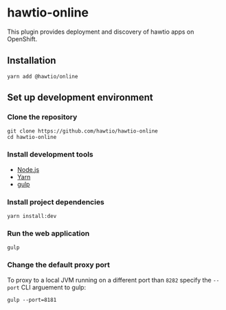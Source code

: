 # hawtio-online

This plugin provides deployment and discovery of hawtio apps on OpenShift.

## Installation

```
yarn add @hawtio/online
```

## Set up development environment

### Clone the repository

```
git clone https://github.com/hawtio/hawtio-online
cd hawtio-online
```

### Install development tools

* [Node.js](http://nodejs.org)
* [Yarn](https://yarnpkg.com)
* [gulp](http://gulpjs.com/)

### Install project dependencies

```
yarn install:dev
```

### Run the web application

```
gulp
```

### Change the default proxy port

To proxy to a local JVM running on a different port than `8282` specify the `--port` CLI arguement to gulp:
```
gulp --port=8181
```
